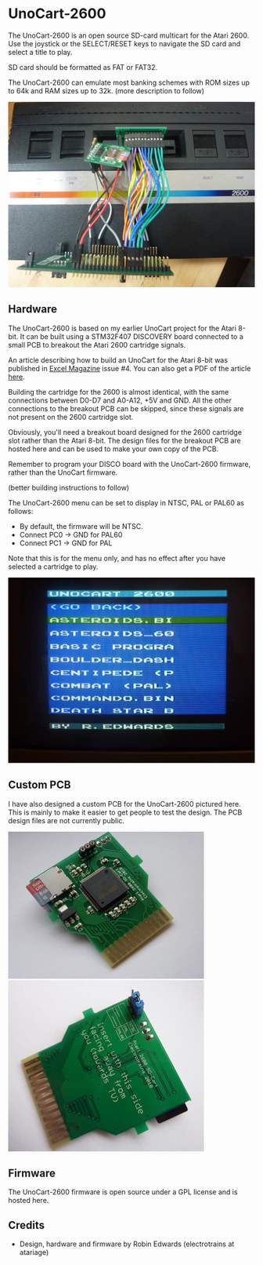 UnoCart-2600
============
The UnoCart-2600 is an open source SD-card multicart for the Atari 2600. Use the joystick or the SELECT/RESET keys
to navigate the SD card and select a title to play.

SD card should be formatted as FAT or FAT32.

The UnoCart-2600 can emulate most banking schemes with ROM sizes up to 64k and RAM sizes up to 32k.
(more description to follow)

![Image](images/UnoCart2600Disco.jpg?raw=true)

Hardware
--------
The UnoCart-2600 is based on my earlier UnoCart project for the Atari 8-bit. It can be built using a STM32F407 DISCOVERY board
connected to a small PCB to breakout the Atari 2600 cartridge signals.

An article describing how to build an UnoCart for the Atari 8-bit was published in
[Excel Magazine](http://excel-retro-mag.co.uk) issue #4. You can also get a PDF of the article [here](https://github.com/robinhedwards/UnoCart/blob/master/UnoCart_EXCEL4.pdf).

Building the cartridge for the 2600 is almost identical, with the same connections between D0-D7 and A0-A12, +5V and GND.
All the other connections to the breakout PCB can be skipped, since these signals are not present on the 2600 cartridge slot.

Obviously, you'll need a breakout board designed for the 2600 cartridge slot rather than the Atari 8-bit. The design files for the breakout PCB are hosted here and can be used to make your own copy of the PCB.

Remember to program your DISCO board with the UnoCart-2600 firmware, rather than the UnoCart firmware.

(better building instructions to follow)

The UnoCart-2600 menu can be set to display in NTSC, PAL or PAL60 as follows:
* By default, the firmware will be NTSC.
* Connect PC0 -> GND for PAL60
* Connect PC1 -> GND for PAL

Note that this is for the menu only, and has no effect after you have selected a cartridge to play.

![Image](images/menuPAL.jpg?raw=true)

Custom PCB
----------
I have also designed a custom PCB for the UnoCart-2600 pictured here. This is mainly to make it easier to get people
to test the design. The PCB design files are not currently public.

![Front of PCB when inserted in Atari](images/test_board_front_small.jpg?raw=true)
![Back of PCB when inserted in Atari](images/test_board_back_small.jpg?raw=true)

Firmware
--------
The UnoCart-2600 firmware is open source under a GPL license and is hosted here.

Credits
-------
* Design, hardware and firmware by Robin Edwards (electrotrains at atariage)
